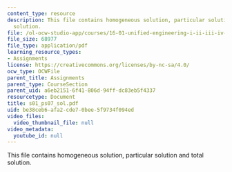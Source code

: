 ```yaml
---
content_type: resource
description: This file contains homogeneous solution, particular solution and total
  solution.
file: /ol-ocw-studio-app/courses/16-01-unified-engineering-i-ii-iii-iv-fall-2005-spring-2006/be38ceb6afa2cde70bee5f9734f094ed_s01_ps07_sol.pdf
file_size: 68977
file_type: application/pdf
learning_resource_types:
- Assignments
license: https://creativecommons.org/licenses/by-nc-sa/4.0/
ocw_type: OCWFile
parent_title: Assignments
parent_type: CourseSection
parent_uid: a6eb2151-6f41-806d-94ff-dc83eb5f4337
resourcetype: Document
title: s01_ps07_sol.pdf
uid: be38ceb6-afa2-cde7-0bee-5f9734f094ed
video_files:
  video_thumbnail_file: null
video_metadata:
  youtube_id: null
---
```

This file contains homogeneous solution, particular solution and total solution.